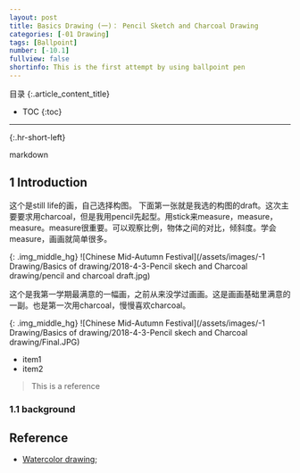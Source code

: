 ```yaml
---
layout: post
title: Basics Drawing (一)： Pencil Sketch and Charcoal Drawing
categories: [-01 Drawing]
tags: [Ballpoint]
number: [-10.1]
fullview: false
shortinfo: This is the first attempt by using ballpoint pen 
---
```

目录
{:.article_content_title}

* TOC
{:toc}

---
{:.hr-short-left}

markdown

## 1 Introduction



这个是still life的画，自己选择构图。
下面第一张就是我选的构图的draft。这次主要要求用charcoal，但是我用pencil先起型。用stick来measure，measure，measure。measure很重要。可以观察比例，物体之间的对比，倾斜度。学会measure，画画就简单很多。



{: .img_middle_hg}
![Chinese Mid-Autumn Festival](/assets/images/-1 Drawing/Basics of drawing/2018-4-3-Pencil skech and Charcoal drawing/pencil and charcoal draft.jpg)


这个是我第一学期最满意的一幅画，之前从来没学过画画。这是画画基础里满意的一副。也是第一次用charcoal，慢慢喜欢charcoal。

{: .img_middle_hg}
![Chinese Mid-Autumn Festival](/assets/images/-1 Drawing/Basics of drawing/2018-4-3-Pencil skech and Charcoal drawing/Final.JPG)

- item1
- item2

> This is a reference

### 1.1 background


## Reference

- [Watercolor drawing](https://www.youtube.com/watch?v=qDqpmSwyHqQ);





